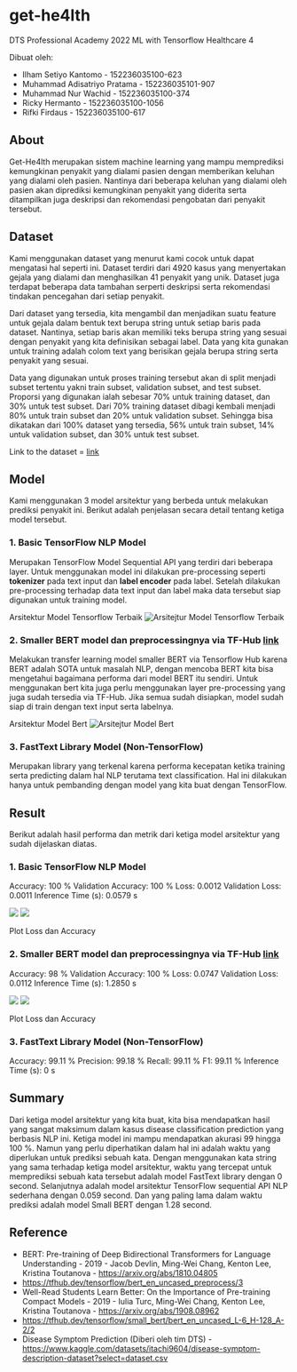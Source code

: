 # get-he4lth
DTS Professional Academy 2022 ML with Tensorflow Healthcare 4

Dibuat oleh:
- Ilham Setiyo Kantomo - 152236035100-623
- Muhammad Adisatriyo Pratama - 152236035101-907
- Muhammad Nur Wachid - 152236035100-374
- Ricky Hermanto - 152236035100-1056
- Rifki Firdaus - 152236035100-617

## About
Get-He4lth merupakan sistem machine learning yang mampu memprediksi kemungkinan penyakit yang dialami pasien dengan memberikan keluhan yang dialami oleh pasien. Nantinya dari beberapa keluhan yang dialami oleh pasien akan diprediksi kemungkinan penyakit yang diderita serta ditampilkan juga deskripsi dan rekomendasi pengobatan dari penyakit tersebut.

## Dataset
Kami menggunakan dataset yang menurut kami cocok untuk dapat mengatasi hal seperti ini. Dataset terdiri dari 4920 kasus yang menyertakan gejala yang dialami dan menghasilkan 41 penyakit yang unik. Dataset juga terdapat beberapa data tambahan serperti deskripsi serta rekomendasi tindakan pencegahan dari setiap penyakit.

Dari dataset yang tersedia, kita mengambil dan menjadikan suatu feature untuk gejala dalam bentuk text berupa string untuk setiap baris pada dataset. Nantinya, setiap baris akan memiliki teks berupa string yang sesuai dengan penyakit yang kita definisikan sebagai label. Data yang kita gunakan untuk training adalah colom text yang berisikan gejala berupa string serta penyakit yang sesuai.

Data yang digunakan untuk proses training tersebut akan di split menjadi subset tertentu yakni train subset, validation subset, and test subset. Proporsi yang digunakan ialah sebesar 70% untuk training dataset, dan 30% untuk test subset. Dari 70% training dataset dibagi kembali menjadi 80% untuk train subset dan 20% untuk validation subset. Sehingga bisa dikatakan dari 100% dataset yang tersedia, 56% untuk train subset, 14% untuk validation subset, dan 30% untuk test subset.

Link to the dataset = [link](https://www.kaggle.com/datasets/itachi9604/disease-symptom-description-dataset?select=dataset.csv)

## Model

Kami menggunakan 3 model arsitektur yang berbeda untuk melakukan prediksi penyakit ini. Berikut adalah penjelasan secara detail tentang ketiga model tersebut.

### 1. Basic TensorFlow NLP Model

Merupakan TensorFlow Model Sequential API yang terdiri dari beberapa layer. Untuk menggunakan model ini dilakukan pre-processing seperti **tokenizer** pada text input dan **label encoder** pada label. Setelah dilakukan pre-processing terhadap data text input dan label maka data tersebut siap digunakan untuk training model.

Arsitektur Model Tensorflow Terbaik
![Arsitejtur Model Tensorflow Terbaik](./experiment/model/model-tensorflow.png)


### 2. Smaller BERT model dan preprocessingnya via TF-Hub [link](https://tfhub.dev/tensorflow/small_bert/bert_en_uncased_L-6_H-128_A-2/2)
Melakukan transfer learning model smaller BERT via Tensorflow Hub karena BERT adalah SOTA untuk masalah NLP, dengan mencoba BERT kita bisa mengetahui bagaimana performa dari model BERT itu sendiri. Untuk menggunakan bert kita juga perlu menggunakan layer pre-processing yang juga sudah tersedia via TF-Hub. Jika semua sudah disiapkan, model sudah siap di train dengan text input serta labelnya.

Arsitektur Model Bert
![Arsitejtur Model Bert](./experiment/model/model-bert.png)

### 3. FastText Library Model (Non-TensorFlow)
Merupakan library yang terkenal karena performa kecepatan ketika training serta predicting dalam hal NLP terutama text classification. Hal ini dilakukan hanya untuk pembanding dengan model yang kita buat dengan TensorFlow.

## Result

Berikut adalah hasil performa dan metrik dari ketiga model arsitektur yang sudah dijelaskan diatas.

### 1. Basic TensorFlow NLP Model
Accuracy: 100 %
Validation Accuracy: 100 %
Loss: 0.0012
Validation Loss: 0.0011
Inference Time (s): 0.0579 s


![](./experiment/model/model-tensorflow-result.png)
![](./experiment/model/model-tensorflow-result-loss.png)

Plot Loss dan Accuracy

### 2. Smaller BERT model dan preprocessingnya via TF-Hub [link](https://tfhub.dev/tensorflow/small_bert/bert_en_uncased_L-6_H-128_A-2/2)
Accuracy: 98 %
Validation Accuracy: 100 %
Loss: 0.0747
Validation Loss: 0.0112
Inference Time (s): 1.2850 s

![](./experiment/model/model-bert-result.png)
![](./experiment/model/model-bert-result-loss.png)

Plot Loss dan Accuracy

### 3. FastText Library Model (Non-TensorFlow)
Accuracy: 99.11 %
Precision: 99.18 % 
Recall: 99.11 %
F1: 99.11 %
Inference Time (s): 0 s

## Summary

Dari ketiga model arsitektur yang kita buat, kita bisa mendapatkan hasil yang sangat maksimum dalam kasus disease classification prediction yang berbasis NLP ini. Ketiga model ini mampu mendapatkan akurasi 99 hingga 100 %. Namun yang perlu diperhatikan dalam hal ini adalah waktu yang diperlukan untuk prediksi sebuah kata. Dengan menggunakan kata string yang sama terhadap ketiga model arsitektur, waktu yang tercepat untuk memprediksi sebuah kata tersebut adalah model FastText library dengan 0 second. Selanjutnya adalah model arsitektur TensorFlow sequential API NLP sederhana dengan 0.059 second. Dan yang paling lama dalam waktu prediksi adalah model Small BERT dengan 1.28 second.

## Reference
- BERT: Pre-training of Deep Bidirectional Transformers for Language Understanding - 2019 - Jacob Devlin, Ming-Wei Chang, Kenton Lee, Kristina Toutanova - https://arxiv.org/abs/1810.04805
- https://tfhub.dev/tensorflow/bert_en_uncased_preprocess/3 
- Well-Read Students Learn Better: On the Importance of Pre-training Compact Models - 2019 - Iulia Turc, Ming-Wei Chang, Kenton Lee, Kristina Toutanova - https://arxiv.org/abs/1908.08962
- https://tfhub.dev/tensorflow/small_bert/bert_en_uncased_L-6_H-128_A-2/2 
- Disease Symptom Prediction (Diberi oleh tim DTS) - https://www.kaggle.com/datasets/itachi9604/disease-symptom-description-dataset?select=dataset.csv 